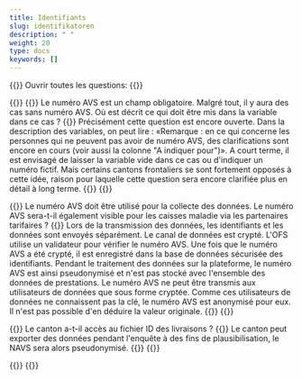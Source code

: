 ```yaml
---
title: Identifiants 
slug: identifikatoren
description: " "
weight: 20
type: docs
keywords: []
---
```


{{<faqBlock>}}
Ouvrir toutes les questions: {{<collapsibleGroupCommand groupId="identifikatoren">}}

{{<numberedList>}}
{{<listItem>}}
Le numéro AVS est un champ obligatoire. Malgré tout, il y aura des cas sans numéro AVS. Où est décrit ce qui doit être mis dans la variable dans ce cas ?
{{<collapsibleBlock groupId="identifikatoren">}}
Précisément cette question est encore ouverte. Dans la description des variables, on peut lire : «Remarque : en ce qui concerne les personnes qui ne peuvent pas avoir de numéro AVS, des clarifications sont encore en cours (voir aussi la colonne "A indiquer pour")». A court terme, il est envisagé de laisser la variable vide dans ce cas ou d'indiquer un numéro fictif. Mais certains cantons frontaliers se sont fortement opposés à cette idée, raison pour laquelle cette question sera encore clarifiée plus en détail à long terme.
{{</collapsibleBlock>}}
{{</listItem>}}

{{<listItem>}}
Le numéro AVS doit être utilisé pour la collecte des données. Le numéro AVS sera-t-il également visible pour les caisses maladie via les partenaires tarifaires ?
{{<collapsibleBlock groupId="identifikatoren">}}
Lors de la transmission des données, les identifiants et les données sont envoyés séparément. Le canal de données est crypté. L'OFS utilise un validateur pour vérifier le numéro AVS. Une fois que le numéro AVS a été crypté, il est enregistré dans la base de données sécurisée des identifiants. Pendant le traitement des données sur la plateforme, le numéro AVS est ainsi pseudonymisé et n'est pas stocké avec l'ensemble des données de prestations. Le numéro AVS ne peut être transmis aux utilisateurs de données que sous forme cryptée. Comme ces utilisateurs de données ne connaissent pas la clé, le numéro AVS est anonymisé pour eux. Il n'est pas possible d'en déduire la valeur originale.
{{</collapsibleBlock>}}
{{</listItem>}}

{{<listItem>}}
Le canton a-t-il accès au fichier ID des livraisons ?
{{<collapsibleBlock groupId="identifikatoren">}}
Le canton peut exporter des données pendant l'enquête à des fins de plausibilisation, le NAVS sera alors pseudonymisé.
{{</collapsibleBlock>}}
{{</listItem>}}

{{</numberedList>}}
{{</faqBlock>}}